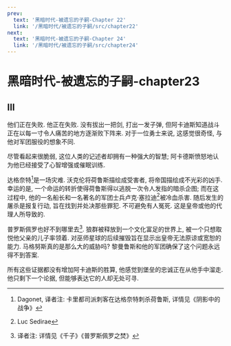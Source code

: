 ```yaml
---
prev:
  text: '黑暗时代-被遗忘的子嗣-Chapter 22'
  link: '/黑暗时代/被遗忘的子嗣/src/chapter22'
next:
  text: '黑暗时代-被遗忘的子嗣-Chapter 24'
  link: '/黑暗时代/被遗忘的子嗣/src/chapter24'
---
```


# 黑暗时代-被遗忘的子嗣-chapter23

## III

他们正在失败. 他正在失败. 没有拔出一把剑, 打出一发子弹, 但阿卡迪斯知道战斗正在以每一寸令人痛苦的地方逐渐败下阵来. 对于一位勇士来说, 这感觉很奇怪, 与他对军团服役的想象不同.

尽管看起来很脆弱, 这位人类的记述者却拥有一种强大的智慧; 阿卡德斯愤怒地认为他已经接受了心智增强或催眠训练.

达格奈特[^1]是一场灾难. 沃克伦将荷鲁斯描绘成受害者, 将帝国描绘成不光彩的凶手. 幸运的是, 一个命运的转折使得荷鲁斯得以逃脱一次令人发指的暗杀企图; 而在这过程中, 他的一名船长和一名著名的军团士兵卢克·塞拉迪[^2]被冷血杀害. 随后发生的屠杀是报复行动, 旨在找到并处决那些罪犯. 不可避免有人冤死. 这是皇帝或他的代理人所导致的.

普罗斯佩罗也好不到哪里去[^3]. 狼群被释放到一个文化富足的世界上, 被一个只想取悦他父亲的儿子率领着. 对巫师星球的后续摧毁旨在显示出皇帝无法原谅或宽恕的能力. 马格努斯真的是那么大的威胁吗? 黎曼鲁斯和他的军团确保了这个问题永远得不到答案.

所有这些证据都没有增加阿卡迪斯的胜算, 他感觉到堡垒的忠诚正在从他手中溜走. 他只剩下一个论据, 但能够表达它的人却无处可寻.

[^1]: Dagonet, 译者注: 卡里都司派刺客在达格奈特刺杀荷鲁斯, 详情见《阴影中的战争》

[^2]: Luc Sedirae

[^3]: 译者注: 详情见《千子》《普罗斯佩罗之焚》
